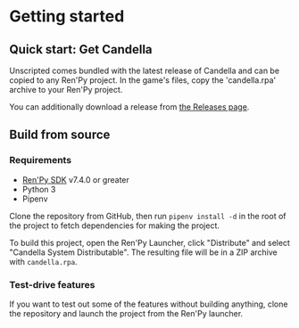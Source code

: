 # Getting started

## Quick start: Get Candella

Unscripted comes bundled with the latest release of Candella and can be copied to any Ren'Py project. In the game's files, copy the 'candella.rpa' archive to your Ren'Py project.

You can additionally download a release from [the Releases page][releases].

## Build from source

### Requirements
- [Ren'Py SDK][renpy] v7.4.0 or greater
- Python 3
- Pipenv

Clone the repository from GitHub, then run `pipenv install -d` in the root of the project to fetch dependencies for making the project.

To build this project, open the Ren'Py Launcher, click "Distribute" and select "Candella System Distributable". The resulting file will be in a ZIP archive with `candella.rpa`.

### Test-drive features

If you want to test out some of the features without building anything, clone the repository and launch the project from the Ren'Py launcher.


[renpy]: https://renpy.org/latest
[releases]: https://github.com/UnscriptedVN/candella/releases